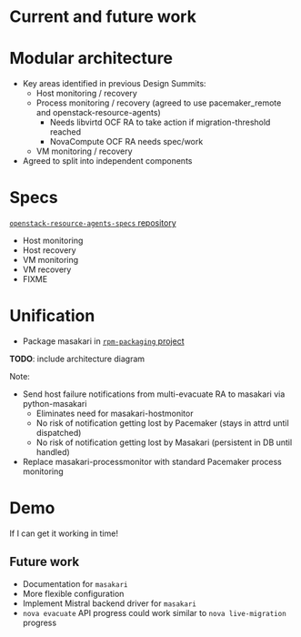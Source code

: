 <!-- .slide: data-state="section-break" id="current-and-future" data-timing="5" -->
# Current and future work


<!-- .slide: data-state="normal" id="modular" data-timing="60" -->
# Modular architecture

*   Key areas identified in previous Design Summits:
    *   Host monitoring / recovery
    *   Process monitoring / recovery (agreed to use pacemaker_remote and openstack-resource-agents)
        *   Needs libvirtd OCF RA to take action if migration-threshold reached
        *   NovaCompute OCF RA needs spec/work
    *   VM monitoring / recovery
*   Agreed to split into independent components


<!-- .slide: data-state="normal" id="specs" data-timing="60" -->
# Specs

[`openstack-resource-agents-specs` repository](https://github.com/openstack/openstack-resource-agents-specs/tree/master/specs/newton/approved)

*   Host monitoring
*   Host recovery
*   VM monitoring
*   VM recovery
*   FIXME


<!-- .slide: data-state="normal" id="unification" data-timing="60" -->
# Unification

*   Package masakari in [`rpm-packaging` project](https://review.openstack.org/#/q/%28masakari+OR+masakariclient%29+project:openstack/rpm-packaging)

**TODO**: include architecture diagram

Note:

- Send host failure notifications from multi-evacuate RA to masakari via python-masakari
    - Eliminates need for masakari-hostmonitor
    - No risk of notification getting lost by Pacemaker (stays in attrd until dispatched)
    - No risk of notification getting lost by Masakari (persistent in DB until handled)
- Replace masakari-processmonitor with standard Pacemaker process monitoring


<!-- .slide: data-state="normal" id="Demo" data-timing="60" -->
# Demo

If I can get it working in time!


<!-- .slide: data-state="normal" id="future" data-timing="60" -->
## Future work

*   Documentation for `masakari`
*   More flexible configuration
*   Implement Mistral backend driver for `masakari`
*   `nova evacuate` API progress could work similar to
    `nova live-migration` progress
